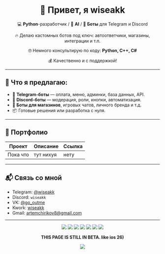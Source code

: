 <h1 align="center">👋 Привет, я wiseakk</h1>

<p align="center">
💻 <strong>Python</strong>-разработчик / 🧠 <strong>AI</strong> / 🤖 <strong>Боты</strong> для Telegram и Discord  
</p>

<p align="center">
🔥 Делаю кастомных ботов под ключ: автоответчики, магазины, интеграции и т.п.
</p>

<p align="center">
🤓 Немного консультирую по коду: <strong>Python, C++, C#</strong>
</p>

<p align="center">
💰 Качественно и с поддержкой!
</p>


---

## 🚀 Что я предлагаю:

- 🤖 **Telegram-боты** — оплата, меню, админки, база данных, API.
- 🤖 **Discord-боты** — модерация, роли, кнопки, автоматизация.
- 🛒 **Боты для магазинов**, игровых чатов, личного бренда и т.д.
- 📦 Готовые решения или разработка с нуля.

---

## 💼 Портфолио

| Проект | Описание | Ссылка |
|--------|----------|--------|
| Пока что | тут нихуя | нету

---

## 📬 Связь со мной

- Telegram: [@wiseakk](https://t.me/wiseakk)
- Discord: `wiseakk`
- VK: [@go_outme](https://vk.com/go_outme)
- Kwork: [wiseakk](https://kwork.ru/user/wiseakk)
- Gmail: [artemchirikov8@gmail.com](mailto:artemchirikov8@gmail.com)

---
<p align="center">
  <a href="https://t.me/wiseakk" target="_blank" rel="noopener noreferrer" style="all: unset; cursor: pointer;">
    <img src="https://img.shields.io/badge/My-telegram-blue?style=for-the-badge&colorA=white&colorB=blue&logo=Telegram" />
  </a>
  <a href="https://vk.com/go_outme" target="_blank" rel="noopener noreferrer" style="all: unset; cursor: pointer;">
    <img src="https://img.shields.io/badge/My-VK-blue?style=for-the-badge&colorA=white&colorB=blue&logo=VK&logoColor=blue" />
  </a>
  <a href="https://kwork.ru/user/wiseakk" target="_blank" rel="noopener noreferrer" style="all: unset; cursor: pointer;">
    <img src="https://img.shields.io/badge/My-Kwork-blue?style=for-the-badge&&colorA=white&colorB=blue&logo=Devbox&logoColor=black" />
  </a>
  <a href="https://about.me/wiseakk" target="_blank" rel="noopener noreferrer" style="all: unset; cursor: pointer;">
    <img src="https://img.shields.io/badge/about.me-white?style=for-the-badge&logo=accenture&logoColor=black" />
  </a>
  <a href="https://www.donationalerts.com/r/wiseakk" target="_blank" rel="noopener noreferrer" style="all: unset; cursor: pointer;">
    <img src="https://img.shields.io/badge/donation-alerts-white?style=for-the-badge&colorA=white&colorB=orange&logo=frontendmentor&logoColor=black" />
  </a>
  <a href="mailto:artemchirikov8@gmail.com" style="all: unset; cursor: pointer;">
    <img src="https://img.shields.io/badge/Gmail-d14836?style=for-the-badge&logo=gmail&logoColor=white" />
  </a>
  <a href="https://github.com/wiseakk" target="_blank" rel="noopener noreferrer" style="all: unset; cursor: pointer;">
    <img src="https://img.shields.io/badge/my-github-black?style=for-the-badge&colorA=white&colorB=black&logo=github&logoColor=black" />
  </a>
</p>



<p align="center">
<strong>THIS PAGE IS STILL IN BETA. like ios 26)</strong>
</p>

<p align="center">
  <img src="https://capsule-render.vercel.app/api?type=waving&color=gradient&height=100&section=footer"/>
</p>
